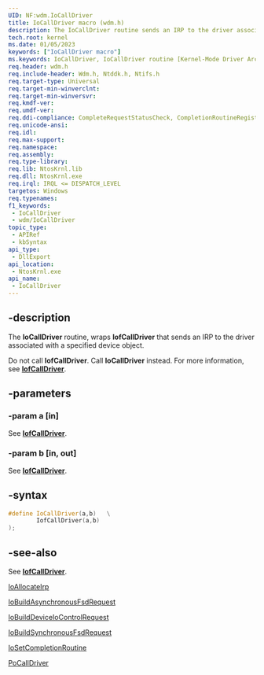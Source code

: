 ```yaml
---
UID: NF:wdm.IoCallDriver
title: IoCallDriver macro (wdm.h)
description: The IoCallDriver routine sends an IRP to the driver associated with a specified device object.
tech.root: kernel
ms.date: 01/05/2023
keywords: ["IoCallDriver macro"]
ms.keywords: IoCallDriver, IoCallDriver routine [Kernel-Mode Driver Architecture], k104_8579a946-2f96-455f-825c-c3f86caba99c.xml, kernel.iocalldriver, wdm/IoCallDriver
req.header: wdm.h
req.include-header: Wdm.h, Ntddk.h, Ntifs.h
req.target-type: Universal
req.target-min-winverclnt:
req.target-min-winversvr: 
req.kmdf-ver: 
req.umdf-ver: 
req.ddi-compliance: CompleteRequestStatusCheck, CompletionRoutineRegistered, DeleteDevice, ForwardedAtBadIrql, ForwardedAtBadIrqlAllocate, ForwardedAtBadIrqlFsdAsync, ForwardedAtBadIrqlFsdSync, IoAllocateForward, IoAllocateIrpSignalEventInCompletionTimeout, IoBuildDeviceControlWait, IoBuildDeviceControlWaitTimeout, IoBuildFsdForward, IoBuildSynchronousFsdRequestWait, IoBuildSynchronousFsdRequestWaitTimeout, IoSetCompletionRoutineExCheck, IrpProcessingComplete, LowerDriverReturn, MarkDevicePower, MarkingQueuedIrps, MarkIrpPending, MarkIrpPending2, MarkPower, MarkPowerDown, MarkQueryRelations, MarkStartDevice, PendedCompletedRequest, PendedCompletedRequest2, PendedCompletedRequest3, PendedCompletedRequestEx, PnpIrpCompletion, PowerDownFail, PowerUpFail, RemoveLockForward, RemoveLockForward2, RemoveLockForwardDeviceControl, RemoveLockForwardDeviceControl2, RemoveLockForwardDeviceControlInternal, RemoveLockForwardDeviceControlInternal2, RemoveLockForwardRead, RemoveLockForwardRead2, RemoveLockForwardWrite, RemoveLockForwardWrite2, RemoveLockMnRemove2, RemoveLockMnSurpriseRemove, RemoveLockQueryMnRemove, TargetRelationNeedsRef, WmiForward, HwStorPortProhibitedDDIs
req.unicode-ansi: 
req.idl: 
req.max-support: 
req.namespace: 
req.assembly: 
req.type-library: 
req.lib: NtosKrnl.lib
req.dll: NtosKrnl.exe
req.irql: IRQL <= DISPATCH_LEVEL
targetos: Windows
req.typenames: 
f1_keywords:
 - IoCallDriver
 - wdm/IoCallDriver
topic_type:
 - APIRef
 - kbSyntax
api_type:
 - DllExport
api_location:
 - NtosKrnl.exe
api_name:
 - IoCallDriver
---
```


## -description

The **IoCallDriver** routine, wraps **IofCallDriver** that sends an IRP to the driver associated with a specified device object.

Do not call **IofCallDriver**. Call **IoCallDriver** instead. For more information, see [**IofCallDriver**](nf-wdm-iofcalldriver.md).

## -parameters

### -param a [in]

See [**IofCallDriver**](nf-wdm-iofcalldriver.md).

### -param b [in, out]

See [**IofCallDriver**](nf-wdm-iofcalldriver.md).

## -syntax

```cpp
#define IoCallDriver(a,b)   \
        IofCallDriver(a,b)
);
```

## -see-also

See [**IofCallDriver**](nf-wdm-iofcalldriver.md).

[IoAllocateIrp](/windows-hardware/drivers/ddi/wdm/nf-wdm-ioallocateirp)

[IoBuildAsynchronousFsdRequest](/windows-hardware/drivers/ddi/wdm/nf-wdm-iobuildasynchronousfsdrequest)

[IoBuildDeviceIoControlRequest](/windows-hardware/drivers/ddi/wdm/nf-wdm-iobuilddeviceiocontrolrequest)

[IoBuildSynchronousFsdRequest](/windows-hardware/drivers/ddi/wdm/nf-wdm-iobuildsynchronousfsdrequest)

[IoSetCompletionRoutine](/windows-hardware/drivers/ddi/wdm/nf-wdm-iosetcompletionroutine)

[PoCallDriver](/windows-hardware/drivers/ddi/ntifs/nf-ntifs-pocalldriver)
